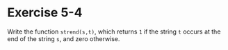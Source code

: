 # Exercise 5-4

Write the function `strend(s,t)`, which returns `1` if the string `t` occurs at the end of the string `s`, and zero
otherwise.
